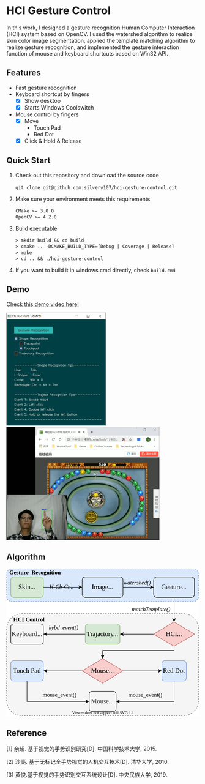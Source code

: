 # HCI Gesture Control

In this work, I designed a gesture recognition Human Computer Interaction (HCI) system based on OpenCV.
I used the watershed algorithm to realize skin color image segmentation, applied the template matching algorithm to realize gesture recognition, and implemented the gesture interaction function of mouse and keyboard shortcuts based on Win32 API.

## Features

- Fast gesture recognition
- Keyboard shortcut by fingers
    - [x] Show desktop
    - [x] Starts Windows Coolswitch
- Mouse control by fingers
    - [x] Move
        - Touch Pad
        - Red Dot
    - [x] Click & Hold & Release

## Quick Start

1. Check out this repository and download the source code

    `git clone git@github.com:silvery107/hci-gesture-control.git`

2. Make sure your environment meets this requirements

    ```
    CMake >= 3.0.0
    OpenCV >= 4.2.0
    ```

3. Build executable

    ```shell
    > mkdir build && cd build
    > cmake .. -DCMAKE_BUILD_TYPE=[Debug | Coverage | Release]
    > make
    > cd .. && ./hci-gesture-control
    ```

4. If you want to build it in windows cmd directly, check `build.cmd`

## Demo

[Check this demo video here!](videos/demo.mp4)

<img src=images/gui_demo.png width=260/>
<img src=images/demo.png width=400/>

## Algorithm

<img src="images/algorithm1.svg" width=550>

## Reference

[1] 余超. 基于视觉的手势识别研究[D]. 中国科学技术大学, 2015.

[2] 沙亮. 基于无标记全手势视觉的人机交互技术[D]. 清华大学, 2010.

[3] 黄俊.基于视觉的手势识别交互系统设计[D]. 中央民族大学, 2019.
